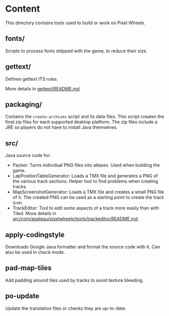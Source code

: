 # Content

This directory contains tools used to build or work on Pixel Wheels.

## fonts/

Scripts to process fonts shipped with the game, to reduce their size.

## gettext/

Defines gettext ITS rules.

More details in [gettext/README.md](gettext/README.md).

## packaging/

Contains the `create-archives` script and its data files. This script creates the final zip files for each supported desktop platform. The zip files include a JRE so players do not have to install Java themselves.

## src/

Java source code for:

- Packer: Turns individual PNG files into atlases. Used when building the game.
- LapPositionTableGenerator: Loads a TMX file and generates a PNG of the various track sections. Helper tool to find problems when creating tracks.
- MapScreenshotGenerator: Loads a TMX file and creates a small PNG file of it. The created PNG can be used as a starting point to create the track icon.
- TrackEditor: Tool to edit some aspects of a track more easily than with Tiled. More details in [src/com/agateau/pixelwheels/tools/trackeditor/README.md](src/com/agateau/pixelwheels/tools/trackeditor/README.md).

## apply-codingstyle

Downloads Google Java formatter and format the source code with it. Can also be used in check mode.

## pad-map-tiles

Add padding around tiles used by tracks to avoid texture bleeding.

## po-update

Update the translation files or checks they are up-to-date.
